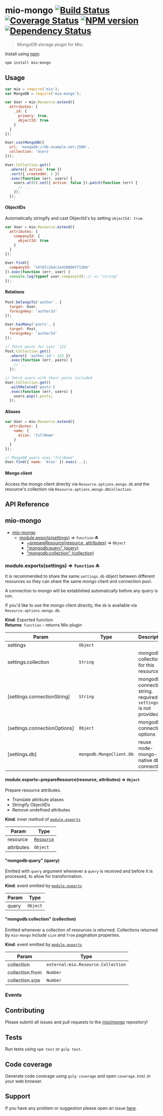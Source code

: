 # mio-mongo [![Build Status](http://img.shields.io/travis/mio/mongo.svg?style=flat)](http://travis-ci.org/mio/mongo) [![Coverage Status](https://img.shields.io/coveralls/mio/mongo.svg?style=flat)](https://coveralls.io/r/mio/mongo?branch=master) [![NPM version](http://img.shields.io/npm/v/mio-mongo.svg?style=flat)](https://www.npmjs.org/package/mio-mongo) [![Dependency Status](http://img.shields.io/david/mio/mongo.svg?style=flat)](https://david-dm.org/mio/mongo)

> MongoDB storage plugin for Mio.

Install using [npm](https://www.npmjs.org/):

```sh
npm install mio-mongo
```

## Usage

```javascript
var mio = require('mio');
var MongoDB = require('mio-mongo');

var User = mio.Resource.extend({
  attributes: {
    _id: {
      primary: true,
      objectId: true
    }
  }
});

User.use(MongoDB({
  url: 'mongodb://db.example.net:2500',
  collection: 'Users'
}));

User.Collection.get()
  .where({ active: true })
  .sort({ createdAt: 1 })
  .exec(function (err, users) {
    users.at(0).set({ active: false }).patch(function (err) {
      // ...
    });
  });
```

#### ObjectIDs

Automatically stringify and cast ObjectId's by setting `objectId: true`.

```javascript
var User = mio.Resource.extend({
  attributes: {
    companyId: {
      objectId: true
    }
  }
});

User.find({
  companyId: '547dfc2bdc1e430000ff13b0'
}).exec(function (err, user) {
  console.log(typeof user.companyId); // => "string"
});
```

#### Relations

```javascript
Post.belongsTo('author', {
  target: User,
  foreignKey: 'authorId'
});

User.hasMany('posts', {
  target: Post,
  foreignKey: 'authorId'
});

// fetch posts for user `123`
Post.Collection.get()
  .where({ 'author.id': 123 })
  .exec(function (err, posts) {
    // ...
  });

// fetch users with their posts included
User.Collection.get()
  .withRelated('posts')
  .exec(function (err, users) {
    users.pop().posts;
  });
```

#### Aliases

```javascript
var User = mio.Resource.extend({
  attributes: {
    name: {
      alias: 'fullName'
    }
  }
});

// MongoDB query uses "fullName"
User.find({ name: 'Alex' }).exec(...);
```

#### Mongo client

Access the mongo client directly via `Resource.options.mongo.db` and the
resource's collection via `Resource.options.mongo.dbCollection`.

## API Reference

<a name="module_mio-mongo"></a>
## mio-mongo

* [mio-mongo](#module_mio-mongo)
  * [module.exports(settings)](#exp_module_mio-mongo--module.exports) ⇒ <code>function</code> ⏏
    * [~prepareResource(resource, attributes)](#module_mio-mongo--module.exports..prepareResource) ⇒ <code>Object</code>
    * ["mongodb:query" (query)](#module_mio-mongo--module.exports..mongodb_query)
    * ["mongodb:collection" (collection)](#module_mio-mongo--module.exports..mongodb_collection)

<a name="exp_module_mio-mongo--module.exports"></a>
### module.exports(settings) ⇒ <code>function</code> ⏏
It is recommended to share the same `settings.db` object between
different resources so they can share the same mongo client and connection
pool.

A connection to mongo will be established automatically before any query is
run.

If you'd like to use the mongo client directly, the `db` is available via
`Resource.options.mongo.db`.

**Kind**: Exported function  
**Returns**: <code>function</code> - returns Mio plugin  

| Param | Type | Description |
| --- | --- | --- |
| settings | <code>Object</code> |  |
| settings.collection | <code>String</code> | mongodb collection for this resource |
| [settings.connectionString] | <code>String</code> | mongodb connection string. required if `settings.db` is not provided. |
| [settings.connectionOptions] | <code>Object</code> | mongodb connection options |
| [settings.db] | <code>mongodb.MongoClient.Db</code> | reuse node-mongo-native db connection |

<a name="module_mio-mongo--module.exports..prepareResource"></a>
#### module.exports~prepareResource(resource, attributes) ⇒ <code>Object</code>
Prepare resource attributes.

- Translate attribute aliases
- Stringify ObjectIDs
- Remove undefined attributes

**Kind**: inner method of <code>[module.exports](#exp_module_mio-mongo--module.exports)</code>  

| Param | Type |
| --- | --- |
| resource | <code>[Resource](#external_mio.Resource)</code> | 
| attributes | <code>Object</code> | 

<a name="module_mio-mongo--module.exports..mongodb_query"></a>
#### "mongodb:query" (query)
Emitted with `query` argument whenever a `query` is received and before it
is processed, to allow for transformation.

**Kind**: event emitted by <code>[module.exports](#exp_module_mio-mongo--module.exports)</code>  

| Param | Type |
| --- | --- |
| query | <code>Object</code> | 

<a name="module_mio-mongo--module.exports..mongodb_collection"></a>
#### "mongodb:collection" (collection)
Emitted whenever a collection of resources is returned. Collections returned
by `mio-mongo` include `size` and `from` pagination properties.

**Kind**: event emitted by <code>[module.exports](#exp_module_mio-mongo--module.exports)</code>  

| Param | Type |
| --- | --- |
| collection | <code>external:mio.Resource.Collection</code> | 
| collection.from | <code>Number</code> | 
| collection.size | <code>Number</code> | 


### Events

## Contributing

Please submit all issues and pull requests to the [mio/mongo](http://github.com/mio/mongo) repository!

## Tests

Run tests using `npm test` or `gulp test`.

## Code coverage

Generate code coverage using `gulp coverage` and open `coverage.html` in your
web browser.

## Support

If you have any problem or suggestion please open an issue [here](https://github.com/mio/mongo/issues).

